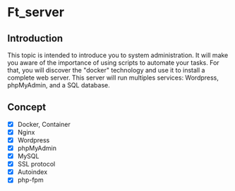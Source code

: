 # Ft_server

## Introduction
This topic is intended to introduce you to system administration. It will make you aware
of the importance of using scripts to automate your tasks. For that, you will discover
the "docker" technology and use it to install a complete web server. This server will run
multiples services: Wordpress, phpMyAdmin, and a SQL database.

## Concept
- [x] Docker, Container
- [x] Nginx
- [x] Wordpress
- [x] phpMyAdmin
- [x] MySQL
- [x] SSL protocol
- [x] Autoindex
- [x] php-fpm
